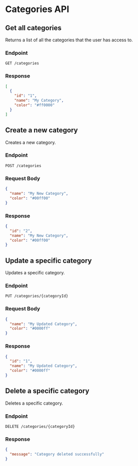 # Categories API

## Get all categories

Returns a list of all the categories that the user has access to.

### Endpoint

```
GET /categories
```

### Response

```json
[
  {
    "id": "1",
    "name": "My Category",
    "color": "#ff0000"
  }
]
```

## Create a new category

Creates a new category.

### Endpoint

```
POST /categories
```

### Request Body

```json
{
  "name": "My New Category",
  "color": "#00ff00"
}
```

### Response

```json
{
  "id": "2",
  "name": "My New Category",
  "color": "#00ff00"
}
```

## Update a specific category

Updates a specific category.

### Endpoint

```
PUT /categories/{categoryId}
```

### Request Body

```json
{
  "name": "My Updated Category",
  "color": "#0000ff"
}
```

### Response

```json
{
  "id": "1",
  "name": "My Updated Category",
  "color": "#0000ff"
}
```

## Delete a specific category

Deletes a specific category.

### Endpoint

```
DELETE /categories/{categoryId}
```

### Response

```json
{
  "message": "Category deleted successfully"
}
```
